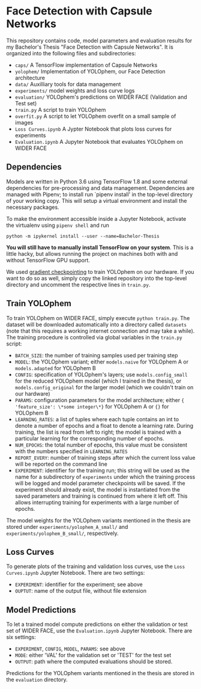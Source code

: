 # Face Detection with Capsule Networks

This repository contains code, model parameters and evaluation results for my 
Bachelor's Thesis "Face Detection with Capsule Networks". It is organized into
the following files and subdirectories:

 - `caps/` A TensorFlow implementation of Capsule Networks
 - `yolophem/` Implementation of YOLOphem, our Face Detection architecture
 - `data/` Auxilliary tools for data management
 - `experiments/` model weights and loss curve logs
 - `evaluation/` YOLOphem's predictions on WIDER FACE (Validation and Test set)
 - `train.py` A script to train YOLOphem
 - `overfit.py` A script to let YOLOphem overfit on a small sample of images
 - `Loss Curves.ipynb` A Jypter Notebook that plots loss curves for experiments
 - `Evaluation.ipynb` A Jupyter Notebook that evaluates YOLOphem on WIDER FACE

## Dependencies

Models are written in Python 3.6 using TensorFlow 1.8 and some external
dependencies for pre-processing and data management. Dependencies are managed
with Pipenv; to install run `pipenv install' in the top-level directory of 
your working copy. This will setup a virtual environment and install the 
necessary packages. 


To make the environment accessible inside a Jupyter Notebook, activate the 
virtualenv using `pipenv shell` and run 

```python -m ipykernel install --user --name=Bachelor-Thesis```

**You will still have to manually install TensorFlow on your system**. This is 
a little hacky, but allows running the project on machines both with and without 
TensorFlow GPU support.

We used [gradient checkpointing](https://github.com/openai/gradient-checkpointing)
to train YOLOphem on our hardware. If you want to do so as well, simply copy 
the linked repository into the top-level directory and uncomment the respective 
lines in `train.py`.


## Train YOLOphem 

To train YOLOphem on WIDER FACE, simply execute `python train.py`. The dataset 
will be downloaded automatically into a directory called `datasets` (note that
this requires a working internet connection and may take a while). The training
procedure is controlled via global variables in the `train.py` script:

 - `BATCH_SIZE`: the number of training samples used per training step
 - `MODEL`: the YOLOphem variant; either `models.naive` for YOLOphem A or `models.adapted`
for YOLOphem B
 - `CONFIG`: specification of YOLOphem's layers; use `models.config_small` for the
reduced YOLOphem model (which I trained in the thesis), or `models.config_original` for
the larger model (which we couldn't train on our hardware)
 - `PARAMS`: configuration parameters for the model architecture; either `{ 'feature_size': \*some integer\*}` for YOLOphem A or `{}` for YOLOphem B
 - `LEARNING_RATES`: a list of tuples where each tuple contains an int to 
denote a number of epochs and a float to denote a learning rate. During training, the
list is read from left to right; the model is trained with a particular learning for
the corresponding number of epochs.
 - `NUM_EPOCHS`: the total number of epochs, this value must be consistent with the 
numbers specified in `LEARNING_RATES`
 - `REPORT_EVERY`: number of training steps after which the current loss value will
be reported on the command line
 - `EXPERIMENT`: identifier for the training run; this string will be used as the name
for a subdirectory of `experiments` under which the training process will be logged and 
model parameter checkpoints will be saved. If the experiment should already exist, the 
model is instantiated from the saved parameters and training is continued from where it
left off. This allows interrupting training for experiments with a large number of epochs.

The model weights for the YOLOphem variants mentioned in the thesis are stored
under `experiments/yolophem_A_small/` and `experiments/yolophem_B_small/`, 
respectively. 

## Loss Curves

To generate plots of the training and validation loss curves, use the `Loss Curves.ipynb`
Jupyter Notebook. There are two settings:

 - `EXPERIMENT`: identifier for the experiment; see above
 - `OUPTUT`: name of the output file, without file extension


## Model Predictions

To let a trained model compute predictions on either the validation or test set
of WIDER FACE, use the `Evaluation.ipynb` Jupyter Notebook. There are six 
settings:

 - `EXPERIMENT`, `CONFIG`, `MODEL`, `PARAMS`: see above
 - `MODE`: either 'VAL' for the validation set or 'TEST' for the test set
 - `OUTPUT`: path where the computed evaluations should be stored.

Predictions for the YOLOphem variants mentioned in the thesis are stored in the 
`evaluation` directory.
